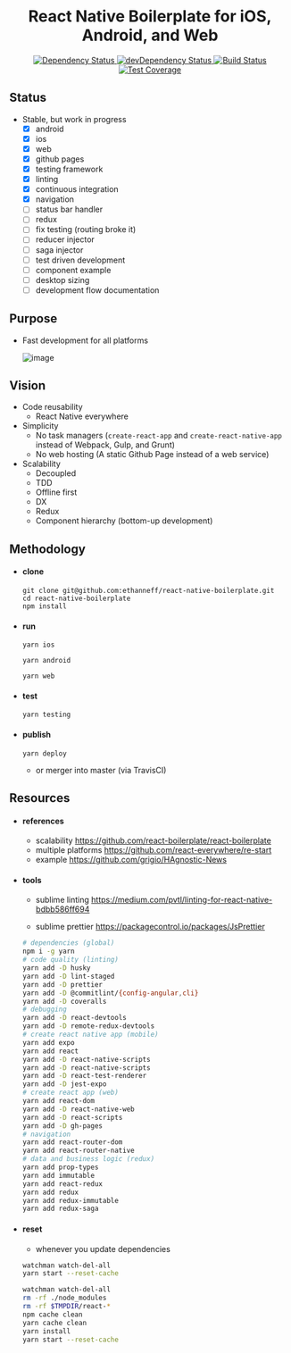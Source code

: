 <div align="center">
  <h1>React Native Boilerplate for iOS, Android, and Web</h1>
  <a href="https://david-dm.org/ethanneff/react-native-boilerplate">
    <img src="https://david-dm.org/ethanneff/react-native-boilerplate.svg" alt="Dependency Status" />
  </a>
  <a href="https://david-dm.org/ethanneff/react-native-boilerplate#info=devDependencies">
    <img src="https://david-dm.org/ethanneff/react-native-boilerplate/dev-status.svg" alt="devDependency Status" />
  </a>
  <a href="https://travis-ci.org/ethanneff/react-native-boilerplate">
    <img src="https://travis-ci.org/ethanneff/react-native-boilerplate.svg" alt="Build Status" />
  </a>
  <a href="https://coveralls.io/r/ethanneff/react-native-boilerplate">
    <img src="https://coveralls.io/repos/github/ethanneff/react-native-boilerplate/badge.svg" alt="Test Coverage" />
  </a>
</div>

## Status

  - Stable, but work in progress
    - [x] android
    - [x] ios
    - [x] web
    - [x] github pages
    - [x] testing framework
    - [x] linting
    - [x] continuous integration
    - [x] navigation
    - [ ] status bar handler
    - [ ] redux
    - [ ] fix testing (routing broke it)
    - [ ] reducer injector
    - [ ] saga injector
    - [ ] test driven development
    - [ ] component example
    - [ ] desktop sizing
    - [ ] development flow documentation

## Purpose

  - Fast development for all platforms

    ![image](https://i.imgur.com/sa5z3DR.gif)

## Vision

  - Code reusability
    - React Native everywhere
  - Simplicity
    - No task managers (`create-react-app` and `create-react-native-app` instead of Webpack, Gulp, and Grunt)
    - No web hosting (A static Github Page instead of a web service)
  - Scalability
    - Decoupled
    - TDD
    - Offline first
    - DX
    - Redux
    - Component hierarchy (bottom-up development)

## Methodology

- #### clone

    ```
    git clone git@github.com:ethanneff/react-native-boilerplate.git
    cd react-native-boilerplate
    npm install
    ```

- #### run

    ```
    yarn ios
    ```

    ```
    yarn android
    ```

    ```
    yarn web
    ```

- #### test

    ```
    yarn testing
    ```

- #### publish

    ```
    yarn deploy
    ```

  - or merger into master (via TravisCI)

## Resources

- #### references

   - scalability https://github.com/react-boilerplate/react-boilerplate
   - multiple platforms https://github.com/react-everywhere/re-start
   - example https://github.com/grigio/HAgnostic-News

- #### tools

  - sublime linting https://medium.com/pvtl/linting-for-react-native-bdbb586ff694

  - sublime prettier https://packagecontrol.io/packages/JsPrettier

  ```sh
  # dependencies (global)
  npm i -g yarn
  # code quality (linting)
  yarn add -D husky
  yarn add -D lint-staged
  yarn add -D prettier
  yarn add -D @commitlint/{config-angular,cli}
  yarn add -D coveralls
  # debugging
  yarn add -D react-devtools
  yarn add -D remote-redux-devtools
  # create react native app (mobile)
  yarn add expo
  yarn add react
  yarn add -D react-native-scripts
  yarn add -D react-native-scripts
  yarn add -D react-test-renderer
  yarn add -D jest-expo
  # create react app (web)
  yarn add react-dom
  yarn add -D react-native-web
  yarn add -D react-scripts
  yarn add -D gh-pages
  # navigation
  yarn add react-router-dom
  yarn add react-router-native
  # data and business logic (redux)
  yarn add prop-types
  yarn add immutable
  yarn add react-redux
  yarn add redux
  yarn add redux-immutable
  yarn add redux-saga
  ```

- #### reset
    
    - whenever you update dependencies

    ```sh
    watchman watch-del-all
    yarn start --reset-cache
    ```

    ```sh
    watchman watch-del-all
    rm -rf ./node_modules
    rm -rf $TMPDIR/react-*
    npm cache clean
    yarn cache clean
    yarn install
    yarn start --reset-cache
    ```
